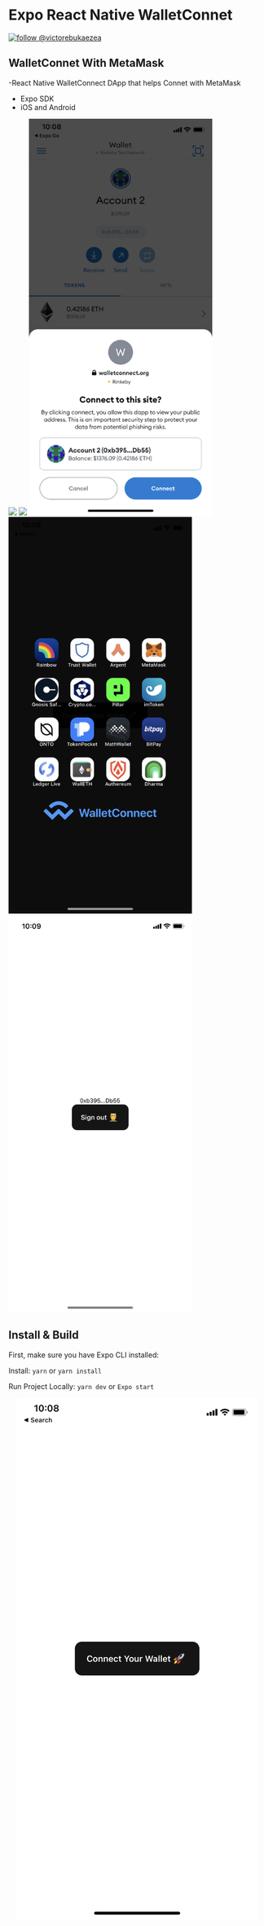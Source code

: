 # Expo React Native WalletConnet

[![follow @victorebukaezea](https://img.shields.io/twitter/follow/victorebukaezea.svg?style=for-the-badge&logo=TWITTER&logoColor=FFFFFF&labelColor=00aced&logoWidth=20&color=lightgray)](https://twitter.com/victorebukaezea)

## WalletConnet With MetaMask

-React Native WalletConnect DApp that helps Connet with MetaMask

- Expo SDK
- iOS and Android

<p float="left">
  <img src="screenshots/connet?raw=true" width="360" />
  <img src="screenshots/connet1.PNG?raw=true" width="360" />
  <img src="screenshots/connet2.PNG?raw=true" width="360" />
  <img src="screenshots/connet3.PNG?raw=true" width="360" />
  <img src="screenshots/connet4.PNG?raw=true" width="360" />
</p>

## Install & Build

First, make sure you have Expo CLI installed:

Install: `yarn` or `yarn install`

Run Project Locally: `yarn dev` or `Expo start`

<p align="center">
  <img src="screenshots/connet.png?raw=true" />
</p>
